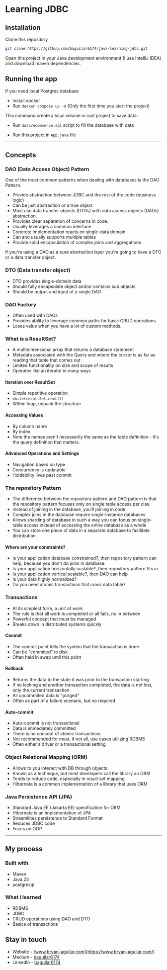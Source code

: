 # Learning JDBC

## Installation

Clone this repository

```bash
git clone https://github.com/baguilar6174/java-learning-jdbc.git
```

Open this project in your Java development environment (I use IntelliJ IDEA) and download maven dependencies.

## Running the app

If you need local Postgres database

- Install docker
- Run `docker compose up -d` (Only the first time you start the project)

This command create a local volume in root project to save data.

- Run `data/ecommerce.sql` script to fill the database with data

- Run this project in `App.java` file

---

## Concepts

### DAO (Data Access Object) Pattern

One of the most common patterns when dealing with databases is the DAO Pattern. 

- Provide abstraction between JDBC and the rest of the code (business logic)
- Can be just abstraction or a true object
- Most use data transfer objects (DTOs) with data access objects (DAOs) abstraction.
- Provides clear separation of concerns in code.
- Usually leverages a common interface
- Concrete implementation reacts on single-data domain
- Can and usually supports multiple tables
- Provide solid encapsulation of complex joins and aggregations

If you're using a DAO as a pure abstraction layer you're going to have a DTO or a data transfer object.

### DTO (Data transfer object)

- DTO provides single-domain data
- Should fully encapsulate object and/or contains sub objects
- Should be output and input of a single DAO

### DAO Factory

- Often used with DAOs
- Provides ability to leverage common paths for basic CRUD operations.
- Loses value when you have a lot of custom methods.

### What is a ResultSet?

- A multidimensional array that returns a database statement
- Metadata associated with the Query and where the cursor is as far as reading that table that comes out
- Limited functionality on size and scope of results
- Operates like an iterator in many ways

#### Iteration over ResultSet

- Simple repetitive operation
- `while(resultSet.next())`
- Within loop, unpack the structure

#### Accessing Values

- By column name
- By index
- Note the names aren't necessarily the same as the table definition - it's the query definition that matters.

#### Advanced Operations and Settings

- Navigation based on type
- Concurrency is updatable
- Holdability lives past commit

### The repository Pattern

- The difference between the repository pattern and DAO pattern is that the repository pattern focuses only on single table access per clas.
- Instead of joining in the database, you'll joining in code
- Complex joins in the database require single-instance databases
- Allows sharding of database in such a way you can focus on single-table access instead of accessing the entire database as a whole
- You can store one piece of data in a separate database to facilitate distribution

#### Where are your constraints?

- Is your application database constrained?, then repository pattern can help, because you don't do joins in database.
- Is your application horizontally scalable?, then repository pattern fits in
- Is your application vertical scalable?, then DAO can help
- Is your data highly normalized?
- Do you need atomic transactions that cross data table?

### Transactions

- At its simplest form, a unit of work
- The rule is that all work is completed or all fails, no in between
- Powerful concept that must be managed
- Breaks down in distributed systems quickly

#### Commit

- The commit point tells the system that the transaction is done
- Can be "commited" to disk
- Often held in swap until this point

#### Rollback

- Returns the data to the state it was prior to the transaction starting
- If no locking and another transaction completed, the data is not lost, only the current transaction
- All uncommited data is "purged"
- Often as part of a failure scenario, but no required

#### Auto-commit

- Auto-commit is not transactional
- Data is immediately committed
- There is no concept of atomic transactions
- Not recommended for most, if not all, use cases utilizing RDBMS
- Often either a driver or a transactional setting

### Object Relational Mapping (ORM)

- Allows to you interact with DB through objects
- Known as a technique, but most developers call the library an ORM
- Tends to reduce code, especially in result set mapping
- Hibernate is a common implementation of a library that uses ORM

### Java Persistence API (JPA)

- Standard Java EE (Jakarta EE) specification for ORM
- Hibernate is an implementation of JPA
- Streamlines persistence to Standard Format
- Reduces JDBC code
- Focus on OOP

---

## My process

### Built with

- Maven
- Java 23
- postgresql

### What I learned

- RDBMS
- JDBC
- CRUD operations using DAO and DTO
- Basics of transactions

## Stay in touch

- Website - [www.bryan-aguilar.com](https://www.bryan-aguilar.com/)
- Medium - [baguilar6174](https://baguilar6174.medium.com/)
- LinkedIn - [baguilar6174](https://www.linkedin.com/in/baguilar6174)
